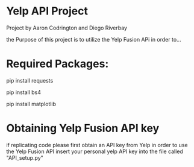 # Yelp API Project
Project by Aaron Codrington and Diego Riverbay


the Purpose of this project is to utilize the Yelp Fusion APi in order to...


# Required Packages:

pip install requests

pip install bs4

pip install matplotlib


# Obtaining Yelp Fusion API key
if replicating code please first obtain an API key from Yelp in order to use the Yelp Fusion API
insert your personal yelp API key into the file called "API_setup.py"